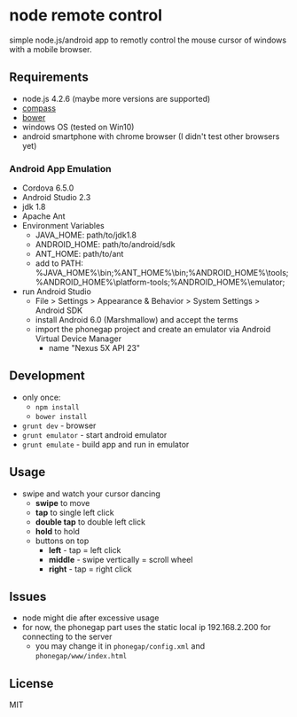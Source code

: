 # node remote control

simple node.js/android app to remotly control the mouse cursor of windows with a mobile browser.

## Requirements

- node.js 4.2.6 (maybe more versions are supported)
- [compass](http://compass-style.org/)
- [bower](https://bower.io/)
- windows OS (tested on Win10)
- android smartphone with chrome browser (I didn't test other browsers yet)

### Android App Emulation

- Cordova 6.5.0
- Android Studio 2.3
- jdk 1.8
- Apache Ant
- Environment Variables
    + JAVA_HOME: path/to/jdk1.8
    + ANDROID_HOME: path/to/android/sdk
    + ANT_HOME: path/to/ant
    + add to PATH: %JAVA_HOME%\bin;%ANT_HOME%\bin;%ANDROID_HOME%\tools;%ANDROID_HOME%\platform-tools;%ANDROID_HOME%\emulator;
- run Android Studio
    + File > Settings > Appearance & Behavior > System Settings > Android SDK
    + install Android 6.0 (Marshmallow) and accept the terms
    + import the phonegap project and create an emulator via Android Virtual Device Manager
        * name "Nexus 5X API 23"

## Development

- only once:
    + `npm install`
    + `bower install`
- `grunt dev` - browser
- `grunt emulator` - start android emulator
- `grunt emulate` - build app and run in emulator

## Usage

- swipe and watch your cursor dancing
    - **swipe** to move
    - **tap** to single left click
    - **double tap** to double left click
    - **hold** to hold
    - buttons on top
        + **left** - tap = left click
        + **middle** - swipe vertically = scroll wheel
        + **right** - tap = right click

## Issues

- node might die after excessive usage
- for now, the phonegap part uses the static local ip 192.168.2.200 for connecting to the server
    + you may change it in `phonegap/config.xml` and `phonegap/www/index.html`

## License

MIT
